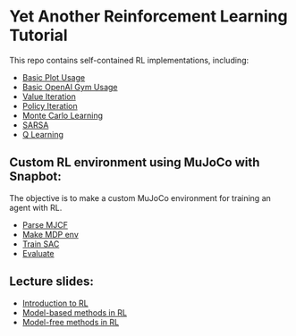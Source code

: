 # Yet Another Reinforcement Learning Tutorial

This repo contains self-contained RL implementations, including:
- [Basic Plot Usage](https://github.com/sjchoi86/yet-another-rl-tutorial/blob/main/code/demo_01_basic_plot.ipynb)
- [Basic OpenAI Gym Usage](https://github.com/sjchoi86/yet-another-rl-tutorial/blob/main/code/demo_02_gym_usage.ipynb)
- [Value Iteration](https://github.com/sjchoi86/yet-another-rl-tutorial/blob/main/code/demo_03_value_iteration.ipynb)
- [Policy Iteration](https://github.com/sjchoi86/yet-another-rl-tutorial/blob/main/code/demo_04_policy_iteration.ipynb)
- [Monte Carlo Learning](https://github.com/sjchoi86/yet-another-rl-tutorial/blob/main/code/demo_05_monte_carlo_learning.ipynb)
- [SARSA](https://github.com/sjchoi86/yet-another-rl-tutorial/blob/main/code/demo_06_sarsa.ipynb)
- [Q Learning](https://github.com/sjchoi86/yet-another-rl-tutorial/blob/main/code/demo_07_q_learning.ipynb)

Custom RL environment using MuJoCo with Snapbot:
- 
The objective is to make a custom MuJoCo environment for training an agent with RL.
- [Parse MJCF](https://github.com/sjchoi86/yet-another-rl-tutorial/blob/main/code/snapbot_01_parse.ipynb)
- [Make MDP env](https://github.com/sjchoi86/yet-another-rl-tutorial/blob/main/code/snapbot_02_mdp.ipynb)
- [Train SAC](https://github.com/sjchoi86/yet-another-rl-tutorial/blob/main/code/snapbot_03_sac.ipynb)
- [Evaluate](https://github.com/sjchoi86/yet-another-rl-tutorial/blob/main/code/snapbot_04_sac_eval.ipynb)

Lecture slides:
- 
- [Introduction to RL](https://github.com/sjchoi86/yet-another-rl-tutorial/blob/main/slide/1%20%20Introduction%20to%20RL.pdf)
- [Model-based methods in RL](https://github.com/sjchoi86/yet-another-rl-tutorial/blob/main/slide/2%20Model-based%20methods.pdf)
- [Model-free methods in RL](https://github.com/sjchoi86/yet-another-rl-tutorial/blob/main/slide/3%20Model-free%20methods.pdf)
